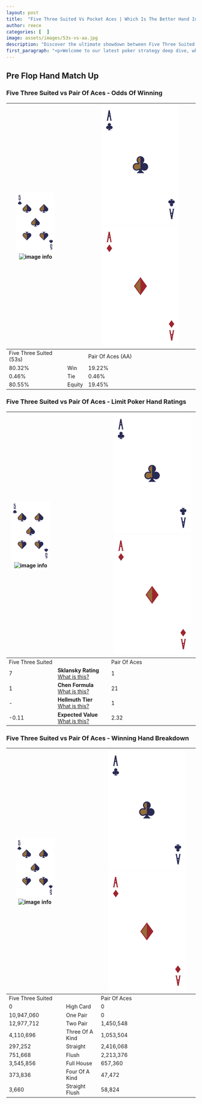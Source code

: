 ```yaml
---
layout: post
title:  "Five Three Suited Vs Pocket Aces | Which Is The Better Hand In Poker? A Complete Guide"
author: reece
categories: [  ]
image: assets/images/53s-vs-aa.jpg
description: "Discover the ultimate showdown between Five Three Suited and Pair Of Aces in poker! Uncover the odds, strategies, and scenarios where one hand triumphs over the other. Get ready to up your poker game with this thrilling analysis."
first_paragraph: "<p>Welcome to our latest poker strategy deep dive, where we're pitting two distinct hands against each other in a high-stakes showdown: Five Three Suited vs Pair Of Aces.</p><p>In the dynamic world of poker, every decision counts, and knowing which hand holds the upper hand is key to your success at the table.</p><p>In this article, we'll dissect these two hands, explore the scenarios where one dominates the other, and equip you with the knowledge to make strategic choices that can tip the odds in your favor.</p><p>Get ready to unravel the intriguing dynamics of these poker hands and elevate your game to new heights.</p>"
---
```




[comment]: # (sp0)

## Pre Flop Hand Match Up

<div class="table hand-ratings" markdown="1"> 



### Five Three Suited vs Pair Of Aces - Odds Of Winning


    
| ![image info](assets/images/hand1/5.png) ![image info](assets/images/hand1/3s.png) |  | ![image info](assets/images/hand2/A.png) ![image info](assets/images/hand2/Ao.png) |
| -------- | -------- | -------- |
| Five Three Suited (53s) |  | Pair Of Aces (AA) |
| 80.32% | Win | 19.22% |
| 0.46% | Tie | 0.46% |
| 80.55% | Equity | 19.45% |




[comment]: # (sp1)



### Five Three Suited vs Pair Of Aces - Limit Poker Hand Ratings


    
| ![image info](assets/images/hand1/5.png) ![image info](assets/images/hand1/3s.png) |  | ![image info](assets/images/hand2/A.png) ![image info](assets/images/hand2/Ao.png) |
| -------- | -------- | -------- |
| Five Three Suited |  | Pair Of Aces |
| 7 | **Sklansky Rating** [What is this?](/sklansky-rating-explained) | 1 |
| 1 | **Chen Formula** [What is this?](/chen-formula-explained) | 21 |
| - | **Hellmuth Tier** [What is this?](/Hellmuth-tier-explained) | 1 |
| -0.11 | **Expected Value** [What is this?](/expected-value-explained) | 2.32 |




[comment]: # (sp2)



### Five Three Suited vs Pair Of Aces - Winning Hand Breakdown


    
| ![image info](assets/images/hand1/5.png) ![image info](assets/images/hand1/3s.png) |  | ![image info](assets/images/hand2/A.png) ![image info](assets/images/hand2/Ao.png) |
| -------- | -------- | -------- |
| Five Three Suited |  | Pair Of Aces |
| 0 | High Card | 0 |
| 10,947,060 | One Pair | 0 |
| 12,977,712 | Two Pair | 1,450,548 |
| 4,110,696 | Three Of A Kind | 1,053,504 |
| 297,252 | Straight | 2,416,068 |
| 751,668 | Flush | 2,213,376 |
| 3,545,856 | Full House | 657,360 |
| 373,836 | Four Of A Kind | 47,472 |
| 3,660 | Straight Flush | 58,824 |




[comment]: # (sp3)



</div>

[comment]: # (sp4)



[comment]: # (sp5)

